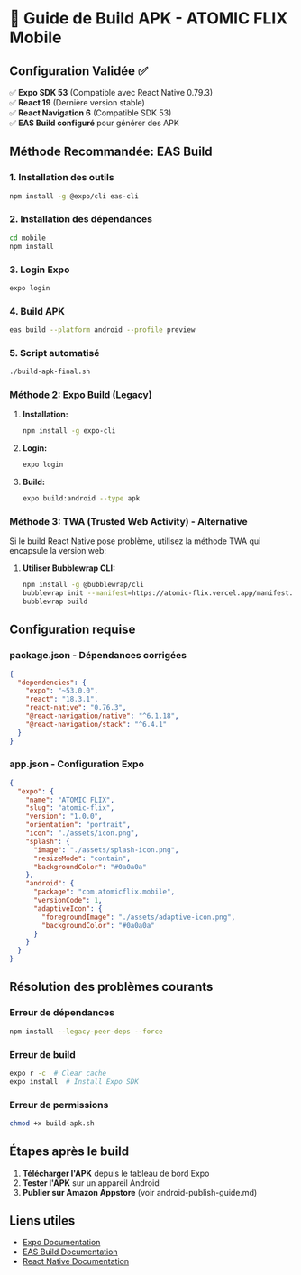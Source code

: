 # 🚀 Guide de Build APK - ATOMIC FLIX Mobile

## Configuration Validée ✅

✅ **Expo SDK 53** (Compatible avec React Native 0.79.3)  
✅ **React 19** (Dernière version stable)  
✅ **React Navigation 6** (Compatible SDK 53)  
✅ **EAS Build configuré** pour générer des APK

## Méthode Recommandée: EAS Build

### 1. Installation des outils
```bash
npm install -g @expo/cli eas-cli
```

### 2. Installation des dépendances
```bash
cd mobile
npm install
```

### 3. Login Expo
```bash
expo login
```

### 4. Build APK
```bash
eas build --platform android --profile preview
```

### 5. Script automatisé
```bash
./build-apk-final.sh
```

### Méthode 2: Expo Build (Legacy)

1. **Installation:**
   ```bash
   npm install -g expo-cli
   ```

2. **Login:**
   ```bash
   expo login
   ```

3. **Build:**
   ```bash
   expo build:android --type apk
   ```

### Méthode 3: TWA (Trusted Web Activity) - Alternative

Si le build React Native pose problème, utilisez la méthode TWA qui encapsule la version web:

1. **Utiliser Bubblewrap CLI:**
   ```bash
   npm install -g @bubblewrap/cli
   bubblewrap init --manifest=https://atomic-flix.vercel.app/manifest.json
   bubblewrap build
   ```

## Configuration requise

### package.json - Dépendances corrigées
```json
{
  "dependencies": {
    "expo": "~53.0.0",
    "react": "18.3.1",
    "react-native": "0.76.3",
    "@react-navigation/native": "^6.1.18",
    "@react-navigation/stack": "^6.4.1"
  }
}
```

### app.json - Configuration Expo
```json
{
  "expo": {
    "name": "ATOMIC FLIX",
    "slug": "atomic-flix",
    "version": "1.0.0",
    "orientation": "portrait",
    "icon": "./assets/icon.png",
    "splash": {
      "image": "./assets/splash-icon.png",
      "resizeMode": "contain",
      "backgroundColor": "#0a0a0a"
    },
    "android": {
      "package": "com.atomicflix.mobile",
      "versionCode": 1,
      "adaptiveIcon": {
        "foregroundImage": "./assets/adaptive-icon.png",
        "backgroundColor": "#0a0a0a"
      }
    }
  }
}
```

## Résolution des problèmes courants

### Erreur de dépendances
```bash
npm install --legacy-peer-deps --force
```

### Erreur de build
```bash
expo r -c  # Clear cache
expo install  # Install Expo SDK
```

### Erreur de permissions
```bash
chmod +x build-apk.sh
```

## Étapes après le build

1. **Télécharger l'APK** depuis le tableau de bord Expo
2. **Tester l'APK** sur un appareil Android
3. **Publier sur Amazon Appstore** (voir android-publish-guide.md)

## Liens utiles

- [Expo Documentation](https://docs.expo.dev/)
- [EAS Build Documentation](https://docs.expo.dev/build/introduction/)
- [React Native Documentation](https://reactnative.dev/)